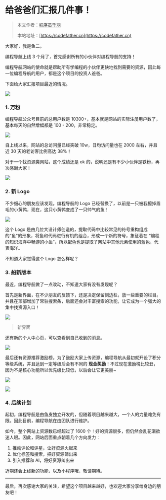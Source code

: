 # 给爸爸们汇报几件事！

> 本文作者：[程序员千羽](https://yuyuanweb.feishu.cn/wiki/Abldw5WkjidySxkKxU2cQdAtnah)
>
> 本站地址：[https://codefather.cn](https://codefather.cn)

大家好，我是鱼二。

编程导航上线 3 个月了，首先感谢所有的小伙伴对编程导航的支持！

编程导航网站的使命就是帮助所有学编程的小伙伴更快地找到需要的资源，因此每一位编程导航的用户，都是这个项目的投资人爸爸。

下面给大家汇报项目最近的情况。

![](https://pic.yupi.icu/5563/202311081444315.png)

### **1. 万粉**

编程导航公众号目前的总用户数是 10300+，基本就是网站的实际注册用户数了，基本每天的自然增幅都是 100 - 200，非常稳定。

![](https://pic.yupi.icu/5563/202311081444240.png)

自上线以来，网站的总访问量已经突破 10w，日均访问量也在 2000 左右，并且近 30 天的老访客比例高达 38%！

对于一个找资源类网站，这个成绩还是 ok 的，说明还是有不少小伙伴是铁粉，再次感谢大家！

![](https://pic.yupi.icu/5563/202311081444271.png)

### **2. 新 Logo**

不少细心的朋友应该发现，编程导航的 Logo 已经替换了，以前是一只被我擦掉眉毛的小黄鸭，现在，这只小黄鸭变成了一只帅气的鱼！

![](https://pic.yupi.icu/5563/202311081444228.png)

这个 Logo 是由几位大设计师创造的，提取代码中比较常见的符号重构组成的"鱼"的形象，将鱼和代码进行有机的组合，形成一个新的符号，象征着在 “编程的知识海洋中畅游的小鱼”，所以配色也是提取了网站中其他元素使用的蓝色，代表海洋。

不知道大家觉得这个 Logo 怎么样呢？

### **3. 船新版本**

最近，编程导航做了一点改动，不知道大家有没有发现呢？

首先是新界面，在不少朋友的反馈下，还是决定保留侧边栏，放一些重要的栏目。并且在顶部增加了常驻搜索条，后面还会对丰富搜索的功能，让它成为一个强大的集中找资源入口！

![](https://pic.yupi.icu/5563/202311081444286.png)

> 新界面

还有新的个人中心页，可以查看到自己收到的消息。

![](https://mmbiz.qpic.cn/mmbiz_png/dQIjWuJXqWdSGU52jJ8icibdbOoTZhz2UiaUhTTfduMlHOetqliaeia8wAnm5r7Pibqnriaz0adnQM6gQd6JesjUtmxcA/640?wx_fmt=png&wxfrom=5&wx_lazy=1&wx_co=1)

最后还有资源推荐激励榜，为了鼓励大家上传资源，编程导航从最初就开设了积分等级系统，并且达到一定等级后会有不同的 **现金奖励**！不过现在激励榜比较丑，因为不是核心功能所以优先级比较低，以后会让它更美丽~

![](https://pic.yupi.icu/5563/202311081444749.png)

![](https://pic.yupi.icu/5563/202311081444992.png)

### **4. 后续计划**

起初，编程导航是由鱼皮独立开发的，但随着项目越来越大，一个人的力量难免有限。因此目前，编程导航在由团队进行维护。

如今，整个网站上资源数已经超过了 1600 个！好的资源很多，但仍然会乱花渐欲迷人眼。因此，网站后面重点朝着几个方向发力：

1. 推动评论和评星，让好资源火起来
2. 优化标签和搜索，把好资源筛出来
3. 引入推荐和 AI，将好资源纠出来

近期还会上线新的功能，以及小程序哦，敬请期待。



------



最后，再次感谢大家的关注，希望这个项目越来越好，也欢迎大家分享给身边的朋友吧！